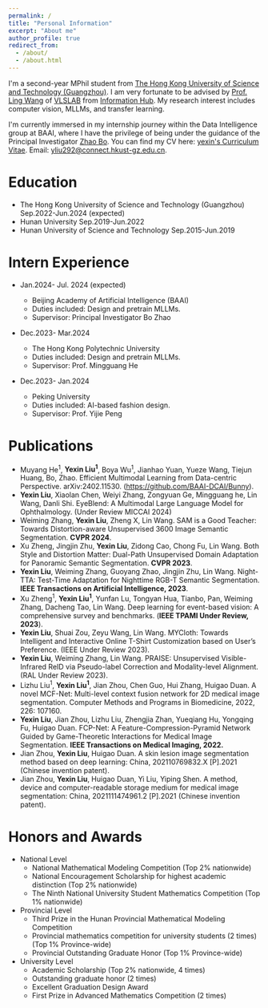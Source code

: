 ```yaml
---
permalink: /
title: "Personal Information"
excerpt: "About me"
author_profile: true
redirect_from: 
  - /about/
  - /about.html
---
```

I'm a second-year MPhil student from [The Hong Kong University of Science and Technology (Guangzhou)](https://www.hkust-gz.edu.cn/). I am very fortunate to be advised by [Prof. Ling Wang](https://scholar.google.com/citations?user=SReb2csAAAAJ&hl=en) of [VLSLAB](https://vlislab22.github.io/vlislab/) from [Information Hub](https://www.hkust-gz.edu.cn/). My research interest includes computer vision, MLLMs, and transfer learning. 

I'm currently immersed in my internship journey within the Data Intelligence group at BAAI, where I have the privilege of being under the guidance of the Principal Investigator [Zhao Bo](https://www.bozhao.me/).
You can find my CV here: [yexin's Curriculum Vitae](https://github.com/LAW1223/yexinliu.github.io/blob/master/assets/Resume.pdf). Email: yliu292@connect.hkust-gz.edu.cn.

Education
======
* The Hong Kong University of Science and Technology (Guangzhou) Sep.2022-Jun.2024 (expected)
* Hunan University Sep.2019-Jun.2022
* Hunan University of Science and Technology Sep.2015-Jun.2019

Intern Experience
======
* Jan.2024- Jul. 2024 (expected)
  * Beijing Academy of Artificial Intelligence (BAAI)
  * Duties included: Design and pretrain MLLMs.
  * Supervisor: Principal Investigator Bo Zhao

* Dec.2023- Mar.2024
  * The Hong Kong Polytechnic University
  * Duties included: Design and pretrain MLLMs.
  * Supervisor: Prof. Mingguang He
* Dec.2023- Jan.2024
    * Peking University
    * Duties included: AI-based fashion design.
    * Supervisor: Prof. Yijie Peng

Publications
======
* Muyang He<sup>1</sup>, **Yexin Liu<sup>1</sup>**, Boya Wu<sup>1</sup>, Jianhao Yuan, Yueze Wang, Tiejun Huang, Bo, Zhao. Efficient Multimodal Learning from Data-centric Perspective. arXiv:2402.11530. (https://github.com/BAAI-DCAI/Bunny).
* **Yexin Liu**, Xiaolan Chen, Weiyi Zhang, Zongyuan Ge, Mingguang he, Lin Wang, Danli Shi. EyeBlend: A Multimodal Large Language Model for Ophthalmology. (Under Review MICCAI 2024)
* Weiming Zhang, **Yexin Liu**, Zheng X, Lin Wang. SAM is a Good Teacher: Towards Distortion-aware Unsupervised 3600 Image Semantic Segmentation. **CVPR 2024**.
* Xu Zheng, Jingjin Zhu, **Yexin Liu**, Zidong Cao, Chong Fu, Lin Wang. Both Style and Distortion Matter: Dual-Path Unsupervised Domain Adaptation for Panoramic Semantic Segmentation. **CVPR 2023**.
* **Yexin Liu**, Weiming Zhang, Guoyang Zhao, Jingjin Zhu, Lin Wang. Night-TTA: Test-Time Adaptation for Nighttime RGB-T Semantic Segmentation.  **IEEE Transactions on Artificial Intelligence, 2023**.
* Xu Zheng<sup>1</sup>, **Yexin Liu<sup>1</sup>**, Yunfan Lu, Tongyan Hua, Tianbo, Pan, Weiming Zhang, Dacheng Tao, Lin Wang. Deep learning for event-based vision: A comprehensive survey and benchmarks. (**IEEE TPAMI Under Review, 2023**).
* **Yexin Liu**, Shuai Zou, Zeyu Wang, Lin Wang. MYCloth: Towards Intelligent and Interactive Online T-Shirt Customization based on User’s Preference. (IEEE Under Review 2023).
* **Yexin Liu**, Weiming Zhang, Lin Wang. PRAISE: Unsupervised Visible-Infrared ReID via Pseudo-label Correction and Modality-level Alignment. (RAL Under Review 2023).
* Lizhu Liu<sup>1</sup>, **Yexin Liu<sup>1</sup>**, Jian Zhou, Chen Guo, Hui Zhang, Huigao Duan. A novel MCF-Net: Multi-level context fusion network for 2D medical image segmentation. Computer Methods and Programs in Biomedicine, 2022, 226: 107160.
* **Yexin Liu**, Jian Zhou, Lizhu Liu, Zhengjia Zhan, Yueqiang Hu, Yongqing Fu, Huigao Duan. FCP-Net: A Feature-Compression-Pyramid Network Guided by Game-Theoretic Interactions for Medical Image Segmentation. **IEEE Transactions on Medical Imaging, 2022.**
* Jian Zhou, **Yexin Liu**, Huigao Duan. A skin lesion image segmentation method based on deep learning: China, 202110769832.X [P].2021 (Chinese invention patent).
* Jian Zhou, **Yexin Liu**, Huigao Duan, Yi Liu, Yiping Shen. A method, device and computer-readable storage medium for medical image segmentation: China, 2021111474961.2 [P].2021 (Chinese invention patent).

  
Honors and Awards
======
* National Level
  * National Mathematical Modeling Competition (Top 2% nationwide)                          
  * National Encouragement Scholarship for highest academic distinction (Top 2% nationwide)              
  * The Ninth National University Student Mathematics Competition (Top 1% nationwide)                 
* Provincial Level
  * Third Prize in the Hunan Provincial Mathematical Modeling Competition                               
  * Provincial mathematics competition for university students (2 times) (Top 1% Province-wide)         
  * Provincial Outstanding Graduate Honor (Top 1% Province-wide)                               
* University Level
  * Academic Scholarship (Top 2% nationwide, 4 times)                                
  * Outstanding graduate honor (2 times)                                               
  * Excellent Graduation Design Award                                     
  * First Prize in Advanced Mathematics Competition (2 times)                                  
